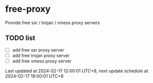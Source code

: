 
# free-proxy
Provide free ssr / trojan / vmess proxy servers


## TODO list
- [ ] add free ssr proxy server
- [ ] add free trojan proxy server
- [ ] add free vmess proxy server

Last updated at 2024-02-17 12:00:01 UTC+8, next update schedule at 2024-02-17 18:00:01 UTC+8

